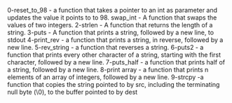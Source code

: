 0-reset_to_98 - a function that takes a pointer to an int as parameter and updates the value it points to to 98.
swap_int - A function that swaps the values of two integers.
2-strlen - A function that returns the length of a string.
3-puts - A function that prints a string, followed by a new line, to stdout
4-print_rev - a function that prints a string, in reverse, followed by a new line.
5-rev_string - a function that reverses a string.
6-puts2 - a function that prints every other character of a string, starting with the first character, followed by a new line.
7-puts_half - a function that prints half of a string, followed by a new line.
8-print array - a function that prints n elements of an array of integers, followed by a new line.
9-strcpy -a function that copies the string pointed to by src, including the terminating null byte (\0), to the buffer pointed to by dest
